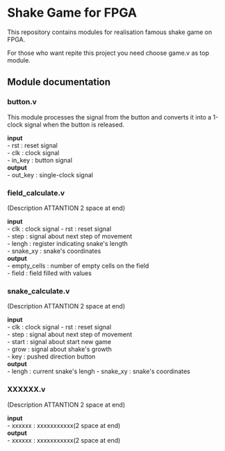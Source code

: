 # Shake Game for FPGA

This repository contains modules for realisation famous shake game on FPGA.

For those who want repite this project you need choose game.v as top module.

## Module documentation

### button.v
This module processes the signal from the button and converts it into a 1-clock signal when the button is released.  

**input**  
\- rst : reset signal  
\- clk : clock signal  
\- in_key : button signal  
**output**  
\- out_key : single-clock signal  

### field_calculate.v
(Description ATTANTION 2 space at end)  

**input**  
\- clk : clock signal 
\- rst : reset signal  
\- step : signal about next step of movement  
\- lengh : register indicating snake's length  
\- snake_xy : snake's coordinates  
**output**  
\- empty_cells : number of empty cells on the field  
\- field : field filled with values  

### snake_calculate.v
(Description ATTANTION 2 space at end)  

**input**  
\- clk : clock signal 
\- rst : reset signal  
\- step : signal about next step of movement  
\- start : signal about start new game  
\- grow : signal about shake's growth  
\- key : pushed direction button  
**output**  
\- lengh : current snake's lengh 
\- snake_xy : snake's coordinates  

### XXXXXX.v
(Description ATTANTION 2 space at end)  

**input**  
\- xxxxxx : xxxxxxxxxxx(2 space at end)  
**output**  
\- xxxxxx : xxxxxxxxxxx(2 space at end)  
